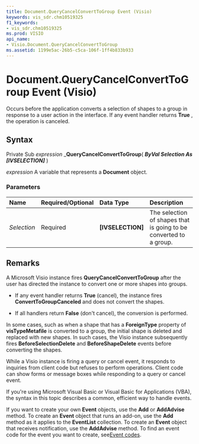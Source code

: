 ```yaml
---
title: Document.QueryCancelConvertToGroup Event (Visio)
keywords: vis_sdr.chm10519325
f1_keywords:
- vis_sdr.chm10519325
ms.prod: VISIO
api_name:
- Visio.Document.QueryCancelConvertToGroup
ms.assetid: 1199e5ac-26b5-c5ca-106f-1ff4b833b933
---
```



# Document.QueryCancelConvertToGroup Event (Visio)

Occurs before the application converts a selection of shapes to a group in response to a user action in the interface. If any event handler returns  **True** , the operation is canceled.


## Syntax

Private Sub  _expression_ _**QueryCancelConvertToGroup**( **_ByVal Selection As [IVSELECTION]_** )

 _expression_ A variable that represents a **Document** object.


### Parameters



|**Name**|**Required/Optional**|**Data Type**|**Description**|
|:-----|:-----|:-----|:-----|
| _Selection_|Required| **[IVSELECTION]**|The selection of shapes that is going to be converted to a group.|

## Remarks

A Microsoft Visio instance fires  **QueryCancelConvertToGroup** after the user has directed the instance to convert one or more shapes into groups.




- If any event handler returns  **True** (cancel), the instance fires **ConvertToGroupCanceled** and does not convert the shapes.
    
- If all handlers return  **False** (don't cancel), the conversion is performed.
    


In some cases, such as when a shape that has a  **ForeignType** property of **visTypeMetafile** is converted to a group, the initial shape is deleted and replaced with new shapes. In such cases, the Visio instance subsequently fires **BeforeSelectionDelete** and **BeforeShapeDelete** events before converting the shapes.

While a Visio instance is firing a query or cancel event, it responds to inquiries from client code but refuses to perform operations. Client code can show forms or message boxes while responding to a query or cancel event.

If you're using Microsoft Visual Basic or Visual Basic for Applications (VBA), the syntax in this topic describes a common, efficient way to handle events.

If you want to create your own  **Event** objects, use the **Add** or **AddAdvise** method. To create an **Event** object that runs an add-on, use the **Add** method as it applies to the **EventList** collection. To create an **Event** object that receives notification, use the **AddAdvise** method. To find an event code for the event you want to create, see[Event codes](http://msdn.microsoft.com/library/de8f5c7a-421d-ebcf-22b6-4310a202ef64%28Office.15%29.aspx).


